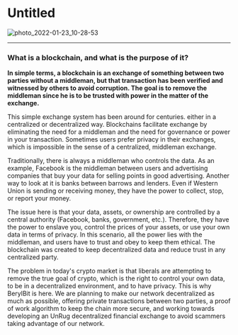 # Untitled

![photo\_2022-01-23\_10-28-53](https://user-images.githubusercontent.com/95605576/150687063-fd89120e-f061-401f-bb20-7e508499a68c.jpg)

***

###

### What is a blockchain, and what is the purpose of it?

**In simple terms, a blockchain is an exchange of something between two parties without a middleman, but that transaction has been verified and witnessed by others to avoid corruption. The goal is to remove the middleman since he is to be trusted with power in the matter of the exchange.**

This simple exchange system has been around for centuries. either in a centralized or decentralized way. Blockchains facilitate exchange by eliminating the need for a middleman and the need for governance or power in your transaction. Sometimes users prefer privacy in their exchanges, which is impossible in the sense of a centralized, middleman exchange.

Traditionally, there is always a middleman who controls the data. As an example, Facebook is the middleman between users and advertising companies that buy your data for selling points in good advertising. Another way to look at it is banks between barrows and lenders. Even if Western Union is sending or receiving money, they have the power to collect, stop, or report your money.

The issue here is that your data, assets, or ownership are controlled by a central authority (Facebook, banks, government, etc.). Therefore, they have the power to enslave you, control the prices of your assets, or use your own data in terms of privacy. In this scenario, all the power lies with the middleman, and users have to trust and obey to keep them ethical. The blockchain was created to keep decentralized data and reduce trust in any centralized party.

The problem in today's crypto market is that liberals are attempting to remove the true goal of crypto, which is the right to control your own data, to be in a decentralized environment, and to have privacy. This is why BerylBit is here. We are planning to make our network decentralized as much as possible, offering private transactions between two parties, a proof of work algorithm to keep the chain more secure, and working towards developing an UnRug decentralized financial exchange to avoid scammers taking advantage of our network.
